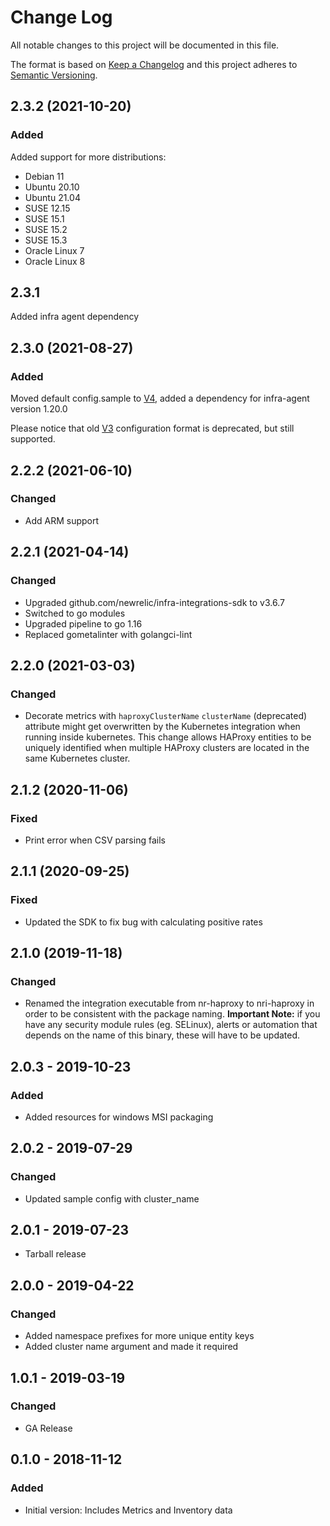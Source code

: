 # Change Log

All notable changes to this project will be documented in this file.

The format is based on [Keep a Changelog](http://keepachangelog.com/)
and this project adheres to [Semantic Versioning](http://semver.org/).

## 2.3.2 (2021-10-20)
### Added
Added support for more distributions:
- Debian 11
- Ubuntu 20.10
- Ubuntu 21.04
- SUSE 12.15
- SUSE 15.1
- SUSE 15.2
- SUSE 15.3
- Oracle Linux 7
- Oracle Linux 8

## 2.3.1
Added infra agent dependency

## 2.3.0 (2021-08-27)
### Added

Moved default config.sample to [V4](https://docs.newrelic.com/docs/create-integrations/infrastructure-integrations-sdk/specifications/host-integrations-newer-configuration-format/), added a dependency for infra-agent version 1.20.0

Please notice that old [V3](https://docs.newrelic.com/docs/create-integrations/infrastructure-integrations-sdk/specifications/host-integrations-standard-configuration-format/) configuration format is deprecated, but still supported.

## 2.2.2 (2021-06-10)
### Changed
- Add ARM support

## 2.2.1 (2021-04-14)
### Changed
- Upgraded github.com/newrelic/infra-integrations-sdk to v3.6.7
- Switched to go modules
- Upgraded pipeline to go 1.16
- Replaced gometalinter with golangci-lint

## 2.2.0 (2021-03-03)
### Changed
- Decorate metrics with `haproxyClusterName`
  `clusterName` (deprecated) attribute might get overwritten by the Kubernetes integration when running inside kubernetes.
  This change allows HAProxy entities to be uniquely identified when multiple HAProxy clusters are located in the same Kubernetes cluster.

## 2.1.2 (2020-11-06)
### Fixed
- Print error when CSV parsing fails

## 2.1.1 (2020-09-25)
### Fixed
- Updated the SDK to fix bug with calculating positive rates

## 2.1.0 (2019-11-18)
### Changed
- Renamed the integration executable from nr-haproxy to nri-haproxy in order to be consistent with the package naming. **Important Note:** if you have any security module rules (eg. SELinux), alerts or automation that depends on the name of this binary, these will have to be updated.

## 2.0.3 - 2019-10-23
### Added
- Added resources for windows MSI packaging

## 2.0.2 - 2019-07-29
### Changed
- Updated sample config with cluster_name

## 2.0.1 - 2019-07-23
- Tarball release

## 2.0.0 - 2019-04-22
### Changed
- Added namespace prefixes for more unique entity keys
- Added cluster name argument and made it required

## 1.0.1 - 2019-03-19
### Changed
- GA Release

## 0.1.0 - 2018-11-12
### Added
- Initial version: Includes Metrics and Inventory data
